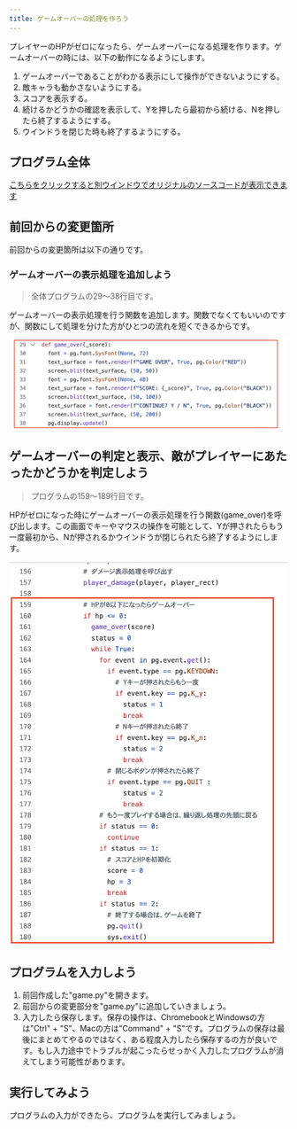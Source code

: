 ```yaml
---
title: ゲームオーバーの処理を作ろう
---
```

プレイヤーのHPがゼロになったら、ゲームオーバーになる処理を作ります。ゲームオーバーの時には、以下の動作になるようにします。

1. ゲームオーバーであることがわかる表示にして操作ができないようにする。
2. 敵キャラも動かさないようにする。
3. スコアを表示する。
4. 続けるかどうかの確認を表示して、Yを押したら最初から続ける、Nを押したら終了するようにする。
5. ウインドうを閉じた時も終了するようにする。

## プログラム全体
[こちらをクリックすると別ウインドウでオリジナルのソースコードが表示できます](https://github.com/kwaka1208/resources/blob/main/pygame/game10.py)

## 前回からの変更箇所
前回からの変更箇所は以下の通りです。

### ゲームオーバーの表示処理を追加しよう
> 全体プログラムの29〜38行目です。

ゲームオーバーの表示処理を行う関数を追加します。関数でなくてもいいのですが、関数にして処理を分けた方がひとつの流れを短くできるからです。

![](/images/python/pygame/10/01.png)

## ゲームオーバーの判定と表示、敵がプレイヤーにあたったかどうかを判定しよう
> プログラムの159〜189行目です。

HPがゼロになった時にゲームオーバーの表示処理を行う関数(game_over)を呼び出します。この画面でキーやマウスの操作を可能として、Yが押されたらもう一度最初から、Nが押されるかウインドうが閉じられたら終了するようにします。

![](/images/python/pygame/10/02.png)

## プログラムを入力しよう
1. 前回作成した"game.py"を開きます。
1. 前回からの変更部分を"game.py"に追加していきましょう。
1. 入力したら保存します。保存の操作は、ChromebookとWindowsの方は"Ctrl" + "S"、Macの方は"Command" + "S"です。プログラムの保存は最後にまとめてやるのではなく、ある程度入力したら保存するの方が良いです。もし入力途中でトラブルが起こったらせっかく入力したプログラムが消えてしまう可能性があります。

## 実行してみよう
プログラムの入力ができたら、プログラムを実行してみましょう。
